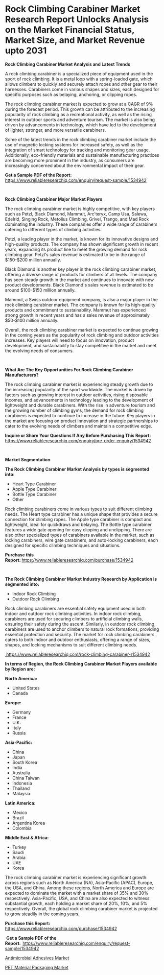 <p><h1>Rock Climbing Carabiner Market Research Report Unlocks Analysis on the Market Financial Status, Market Size, and Market Revenue upto 2031</h1></p><p><strong>Rock Climbing Carabiner Market Analysis and Latest Trends</strong></p>
<p><p>A rock climbing carabiner is a specialized piece of equipment used in the sport of rock climbing. It is a metal loop with a spring-loaded gate, which allows climbers to quickly and securely attach ropes and other gear to their harnesses. Carabiners come in various shapes and sizes, each designed for specific purposes such as belaying, anchoring, or clipping ropes.</p><p>The rock climbing carabiner market is expected to grow at a CAGR of 9% during the forecast period. This growth can be attributed to the increasing popularity of rock climbing as a recreational activity, as well as the rising interest in outdoor sports and adventure tourism. The market is also being driven by advancements in technology, which have led to the development of lighter, stronger, and more versatile carabiners.</p><p>Some of the latest trends in the rock climbing carabiner market include the use of magnetic locking systems for increased safety, as well as the integration of smart technology for tracking and monitoring gear usage. Additionally, eco-friendly materials and sustainable manufacturing practices are becoming more prominent in the industry, as consumers are increasingly concerned about the environmental impact of their gear.</p></p>
<p><strong>Get a Sample PDF of the Report:&nbsp;</strong> <a href="https://www.reliableresearchiq.com/enquiry/request-sample/1534942">https://www.reliableresearchiq.com/enquiry/request-sample/1534942</a></p>
<p>&nbsp;</p>
<p><strong>Rock Climbing Carabiner Major Market Players</strong></p>
<p><p>The rock climbing carabiner market is highly competitive, with key players such as Petzl, Black Diamond, Mammut, Arc'teryx, Camp Usa, Salewa, Edelrid, Singing Rock, Metolius Climbing, Grivel, Trango, and Mad Rock dominating the industry. These companies offer a wide range of carabiners catering to different types of climbing activities.</p><p>Petzl, a leading player in the market, is known for its innovative designs and high-quality products. The company has shown significant growth in recent years, expanding its product line to meet the growing demand for rock climbing gear. Petzl's sales revenue is estimated to be in the range of $150-$200 million annually.</p><p>Black Diamond is another key player in the rock climbing carabiner market, offering a diverse range of products for climbers of all levels. The company has seen steady growth in the market and continues to innovate with new product developments. Black Diamond's sales revenue is estimated to be around $100-$150 million annually.</p><p>Mammut, a Swiss outdoor equipment company, is also a major player in the rock climbing carabiner market. The company is known for its high-quality products and commitment to sustainability. Mammut has experienced strong growth in recent years and has a sales revenue of approximately $50-$100 million annually.</p><p>Overall, the rock climbing carabiner market is expected to continue growing in the coming years as the popularity of rock climbing and outdoor activities increases. Key players will need to focus on innovation, product development, and sustainability to stay competitive in the market and meet the evolving needs of consumers.</p></p>
<p>&nbsp;</p>
<p><strong>What Are The Key Opportunities For Rock Climbing Carabiner Manufacturers?</strong></p>
<p><p>The rock climbing carabiner market is experiencing steady growth due to the increasing popularity of the sport worldwide. The market is driven by factors such as growing interest in outdoor activities, rising disposable incomes, and advancements in technology leading to the development of lightweight and durable carabiners. With the rise in adventure tourism and the growing number of climbing gyms, the demand for rock climbing carabiners is expected to continue to increase in the future. Key players in the market are focusing on product innovation and strategic partnerships to cater to the evolving needs of climbers and maintain a competitive edge.</p></p>
<p><strong>Inquire or Share Your Questions If Any Before Purchasing This Report:</strong> <a href="https://www.reliableresearchiq.com/enquiry/pre-order-enquiry/1534942">https://www.reliableresearchiq.com/enquiry/pre-order-enquiry/1534942</a></p>
<p>&nbsp;</p>
<p><strong>Market Segmentation</strong></p>
<p><strong>The Rock Climbing Carabiner Market Analysis by types is segmented into:</strong></p>
<p><ul><li>Heart Type Carabiner</li><li>Apple Type Carabiner</li><li>Bottle Type Carabiner</li><li>Other</li></ul></p>
<p><p>Rock climbing carabiners come in various types to suit different climbing needs. The Heart type carabiner has a unique shape that provides a secure connection for climbing ropes. The Apple type carabiner is compact and lightweight, ideal for quickdraws and belaying. The Bottle type carabiner features a wide gate opening for easy clipping and unclipping. There are also other specialized types of carabiners available in the market, such as locking carabiners, wire gate carabiners, and auto-locking carabiners, each designed for specific climbing techniques and situations.</p></p>
<p><strong>Purchase this Report:&nbsp;</strong><a href="https://www.reliableresearchiq.com/purchase/1534942">https://www.reliableresearchiq.com/purchase/1534942</a></p>
<p>&nbsp;</p>
<p><strong>The Rock Climbing Carabiner Market Industry Research by Application is segmented into:</strong></p>
<p><ul><li>Indoor Rock Climbing</li><li>Outdoor Rock Climbing</li></ul></p>
<p><p>Rock climbing carabiners are essential safety equipment used in both indoor and outdoor rock climbing activities. In indoor rock climbing, carabiners are used for securing climbers to artificial climbing walls, ensuring their safety during the ascent. Similarly, in outdoor rock climbing, carabiners are used to anchor climbers to natural rock formations, providing essential protection and security. The market for rock climbing carabiners caters to both indoor and outdoor enthusiasts, offering a range of sizes, shapes, and locking mechanisms to suit different climbing needs.</p></p>
<p><a href="https://www.reliableresearchiq.com/rock-climbing-carabiner-r1534942">&nbsp;https://www.reliableresearchiq.com/rock-climbing-carabiner-r1534942</a></p>
<p><strong>In terms of Region, the Rock Climbing Carabiner Market Players available by Region are:</strong></p>
<p>
    <p> <strong> North America: </strong>
        <ul>
            <li>United States</li>
            <li>Canada</li>
        </ul>
        </p> 
    <p> <strong> Europe: </strong>
        <ul>
            <li>Germany</li>
            <li>France</li>
            <li>U.K.</li>
            <li>Italy</li>
            <li>Russia</li>
        </ul>
        </p> 
    <p> <strong> Asia-Pacific: </strong>
        <ul>
            <li>China</li>
            <li>Japan</li>
            <li>South Korea</li>
            <li>India</li>
            <li>Australia</li>
            <li>China Taiwan</li>
            <li>Indonesia</li>
            <li>Thailand</li>
            <li>Malaysia</li>
        </ul>
        </p> 
    <p> <strong> Latin America: </strong>
        <ul>
            <li>Mexico</li>
            <li>Brazil</li>
            <li>Argentina Korea</li>
            <li>Colombia</li>
        </ul>
        </p> 
    <p> <strong> Middle East & Africa: </strong>
        <ul>
            <li>Turkey</li>
            <li>Saudi</li>
            <li>Arabia</li>
            <li>UAE</li>
            <li>Korea</li>
        </ul>
    </p>
    </p>
<p><p>The rock climbing carabiner market is experiencing significant growth across regions such as North America (NA), Asia-Pacific (APAC), Europe, the USA, and China. Among these regions, North America and Europe are expected to dominate the market with a market share of 35% and 30% respectively. Asia-Pacific, USA, and China are also expected to witness substantial growth, each holding a market share of 20%, 10%, and 5% respectively. Overall, the global rock climbing carabiner market is projected to grow steadily in the coming years.</p></p>
<p><strong>Purchase this Report: </strong><a href="https://www.reliableresearchiq.com/purchase/1534942">https://www.reliableresearchiq.com/purchase/1534942</a></p>
<p>&nbsp;<strong>Get a Sample PDF of the Report:&nbsp;&nbsp;</strong><a href="https://www.reliableresearchiq.com/enquiry/request-sample/1534942">https://www.reliableresearchiq.com/enquiry/request-sample/1534942</a></p>
<p><strong></strong></p>
<p><p><a href="https://issuu.com/reportprime-2/docs/antimicrobial-adhesives-market-size-2030.pptx">Antimicrobial Adhesives Market</a></p><p><a href="https://github.com/mandarincruisesvn/Market-Research-Report-List-1/blob/main/pet-material-packaging-market.md">PET Material Packaging Market</a></p></p>